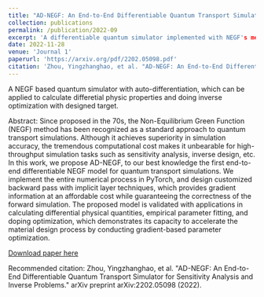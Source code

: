 ```yaml
---
title: "AD-NEGF: An End-to-End Differentiable Quantum Transport Simulator for Sensitivity Analysis and Inverse Problems"
collection: publications
permalink: /publication/2022-09
excerpt: 'A differentiable quantum simulator implemented with NEGF's method.'
date: 2022-11-28
venue: 'Journal 1'
paperurl: 'https://arxiv.org/pdf/2202.05098.pdf'
citation: 'Zhou, Yingzhanghao, et al. "AD-NEGF: An End-to-End Differentiable Quantum Transport Simulator for Sensitivity Analysis and Inverse Problems." arXiv preprint arXiv:2202.05098 (2022).'
---
```

A NEGF based quantum simulator with auto-differentiation, which can be applied to calculate differetial physic properties and doing inverse optimization with designed target.

Abstract: Since proposed in the 70s, the Non-Equilibrium Green Function (NEGF) method has been recognized
as a standard approach to quantum transport simulations. Although it achieves superiority in simulation accuracy, the tremendous computational cost makes it unbearable for high-throughput simulation
tasks such as sensitivity analysis, inverse design, etc. In this work, we propose AD-NEGF, to our best
knowledge the first end-to-end differentiable NEGF model for quantum transport simulations. We implement the entire numerical process in PyTorch, and design customized backward pass with implicit
layer techniques, which provides gradient information at an affordable cost while guaranteeing the
correctness of the forward simulation. The proposed model is validated with applications in calculating differential physical quantities, empirical parameter fitting, and doping optimization, which
demonstrates its capacity to accelerate the material design process by conducting gradient-based
parameter optimization.


[Download paper here](https://arxiv.org/pdf/2202.05098.pdf)

Recommended citation: Zhou, Yingzhanghao, et al. "AD-NEGF: An End-to-End Differentiable Quantum Transport Simulator for Sensitivity Analysis and Inverse Problems." arXiv preprint arXiv:2202.05098 (2022).